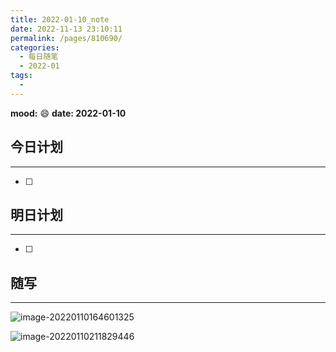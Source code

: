 ```yaml
---
title: 2022-01-10_note
date: 2022-11-13 23:10:11
permalink: /pages/810690/
categories:
  - 每日随笔
  - 2022-01
tags:
  - 
---
```

**mood:** :smile:  									**date: 2022-01-10**  
## 今日计划  
------
- [ ]  
## 明日计划  
------
- [ ]  
## 随写 
------

![image-20220110164601325](https://img.ggball.top/picGo/image-20220110164601325.png)

![image-20220110211829446](https://img.ggball.top/picGo/image-20220110211829446.png)